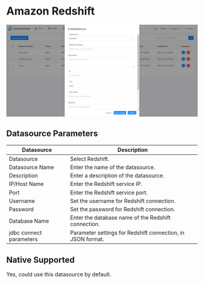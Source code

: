 # Amazon Redshift

![Redshift datasource](../../../../img/new_ui/dev/datasource/redshift.png)

## Datasource Parameters

| **Datasource** | **Description** |
| --- | --- |
| Datasource | Select Redshift. |
| Datasource Name | Enter the name of the datasource. |
| Description | Enter a description of the datasource. |
| IP/Host Name | Enter the Redshift service IP. |
| Port | Enter the Redshift service port. |
| Username | Set the username for Redshift connection. |
| Password | Set the password for Redshift connection. |
| Database Name | Enter the database name of the Redshift connection. |
| jdbc connect parameters | Parameter settings for Redshift connection, in JSON format. |
## Native Supported

Yes, could use this datasource by default.